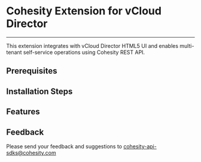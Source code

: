# Cohesity Extension for vCloud Director
-----------------------------------------
This extension integrates with vCloud Director HTML5 UI and enables multi-tenant self-service operations using Cohesity REST API.

## Prerequisites

## Installation Steps

## Features

## Feedback
Please send your feedback and suggestions to cohesity-api-sdks@cohesity.com
